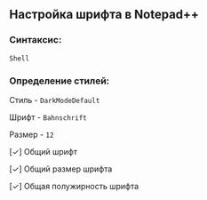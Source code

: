 ## Настройка шрифта в Notepad++

### Синтаксис:

`Shell`

### Определение стилей:

Стиль - `DarkModeDefault`

Шрифт - `Bahnschrift`

Размер - `12`

[✓] Общий шрифт

[✓] Общий размер шрифта

[✓] Общая полужирность шрифта
